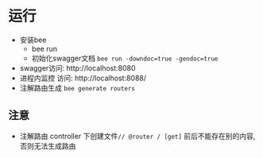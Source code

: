 # 运行
- 安装bee
  - bee run
  - 初始化swagger文档 `bee run -downdoc=true -gendoc=true`
- swagger访问: http://localhost:8080
- 进程内监控 访问: http://localhost:8088/
- 注解路由生成 `bee generate routers`

## 注意
- 注解路由 controller 下创建文件`// @router / [get]` 前后不能存在别的内容,否则无法生成路由
